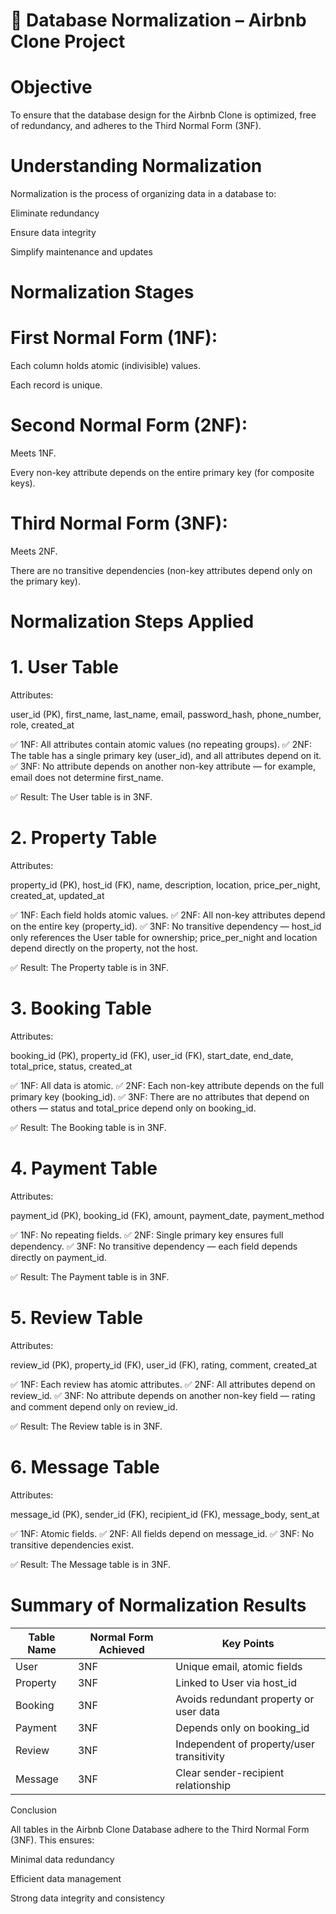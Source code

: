 # 🧩 Database Normalization – Airbnb Clone Project
# Objective

To ensure that the database design for the Airbnb Clone is optimized, free of redundancy, and adheres to the Third Normal Form (3NF).

# Understanding Normalization

Normalization is the process of organizing data in a database to:

Eliminate redundancy

Ensure data integrity

Simplify maintenance and updates

# Normalization Stages

# First Normal Form (1NF):

Each column holds atomic (indivisible) values.

Each record is unique.

# Second Normal Form (2NF):

Meets 1NF.

Every non-key attribute depends on the entire primary key (for composite keys).

# Third Normal Form (3NF):

Meets 2NF.

There are no transitive dependencies (non-key attributes depend only on the primary key).

# Normalization Steps Applied
# 1. User Table

Attributes:

user_id (PK), first_name, last_name, email, password_hash, phone_number, role, created_at


✅ 1NF: All attributes contain atomic values (no repeating groups).
✅ 2NF: The table has a single primary key (user_id), and all attributes depend on it.
✅ 3NF: No attribute depends on another non-key attribute — for example, email does not determine first_name.

✅ Result: The User table is in 3NF.


# 2. Property Table

Attributes:

property_id (PK), host_id (FK), name, description, location, price_per_night, created_at, updated_at


✅ 1NF: Each field holds atomic values.
✅ 2NF: All non-key attributes depend on the entire key (property_id).
✅ 3NF: No transitive dependency — host_id only references the User table for ownership; price_per_night and location depend directly on the property, not the host.

✅ Result: The Property table is in 3NF.

# 3. Booking Table

Attributes:

booking_id (PK), property_id (FK), user_id (FK), start_date, end_date, total_price, status, created_at


✅ 1NF: All data is atomic.
✅ 2NF: Each non-key attribute depends on the full primary key (booking_id).
✅ 3NF: There are no attributes that depend on others — status and total_price depend only on booking_id.

✅ Result: The Booking table is in 3NF.

# 4. Payment Table

Attributes:

payment_id (PK), booking_id (FK), amount, payment_date, payment_method


✅ 1NF: No repeating fields.
✅ 2NF: Single primary key ensures full dependency.
✅ 3NF: No transitive dependency — each field depends directly on payment_id.

✅ Result: The Payment table is in 3NF.

# 5. Review Table

Attributes:

review_id (PK), property_id (FK), user_id (FK), rating, comment, created_at


✅ 1NF: Each review has atomic attributes.
✅ 2NF: All attributes depend on review_id.
✅ 3NF: No attribute depends on another non-key field — rating and comment depend only on review_id.

✅ Result: The Review table is in 3NF.

# 6. Message Table

Attributes:

message_id (PK), sender_id (FK), recipient_id (FK), message_body, sent_at


✅ 1NF: Atomic fields.
✅ 2NF: All fields depend on message_id.
✅ 3NF: No transitive dependencies exist.

✅ Result: The Message table is in 3NF.


# Summary of Normalization Results
| Table Name | Normal Form Achieved | Key Points                                |
| ---------- | -------------------- | ----------------------------------------- |
| User       | 3NF                  | Unique email, atomic fields               |
| Property   | 3NF                  | Linked to User via host_id                |
| Booking    | 3NF                  | Avoids redundant property or user data    |
| Payment    | 3NF                  | Depends only on booking_id                |
| Review     | 3NF                  | Independent of property/user transitivity |
| Message    | 3NF                  | Clear sender-recipient relationship       |

Conclusion

All tables in the Airbnb Clone Database adhere to the Third Normal Form (3NF).
This ensures:

Minimal data redundancy

Efficient data management

Strong data integrity and consistency

